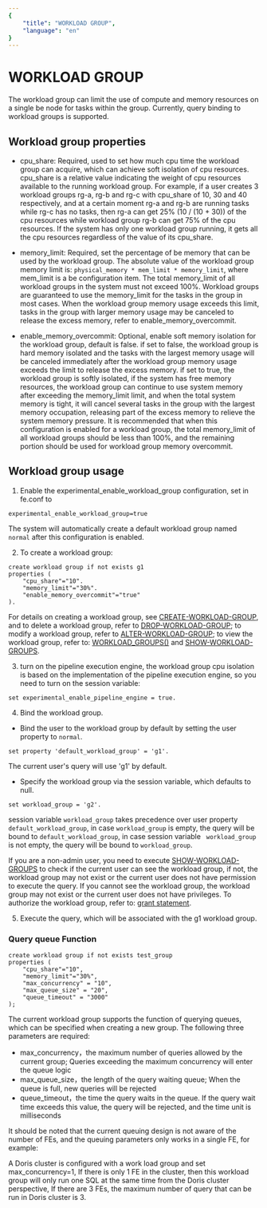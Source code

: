 ```yaml
---
{
    "title": "WORKLOAD GROUP",
    "language": "en"
}
---
```


<!-- 
Licensed to the Apache Software Foundation (ASF) under one
or more contributor license agreements.  See the NOTICE file
distributed with this work for additional information
regarding copyright ownership.  The ASF licenses this file
to you under the Apache License, Version 2.0 (the
"License"); you may not use this file except in compliance
with the License.  You may obtain a copy of the License at

  http://www.apache.org/licenses/LICENSE-2.0

Unless required by applicable law or agreed to in writing,
software distributed under the License is distributed on an
"AS IS" BASIS, WITHOUT WARRANTIES OR CONDITIONS OF ANY
KIND, either express or implied.  See the License for the
specific language governing permissions and limitations
under the License.
-->

# WORKLOAD GROUP

<version since="dev"></version>

The workload group can limit the use of compute and memory resources on a single be node for tasks within the group. Currently, query binding to workload groups is supported.

## Workload group properties

* cpu_share: Required, used to set how much cpu time the workload group can acquire, which can achieve soft isolation of cpu resources. cpu_share is a relative value indicating the weight of cpu resources available to the running workload group. For example, if a user creates 3 workload groups rg-a, rg-b and rg-c with cpu_share of 10, 30 and 40 respectively, and at a certain moment rg-a and rg-b are running tasks while rg-c has no tasks, then rg-a can get 25% (10 / (10 + 30)) of the cpu resources while workload group rg-b can get 75% of the cpu resources. If the system has only one workload group running, it gets all the cpu resources regardless of the value of its cpu_share.

* memory_limit: Required, set the percentage of be memory that can be used by the workload group. The absolute value of the workload group memory limit is: `physical_memory * mem_limit * memory_limit`, where mem_limit is a be configuration item. The total memory_limit of all workload groups in the system must not exceed 100%. Workload groups are guaranteed to use the memory_limit for the tasks in the group in most cases. When the workload group memory usage exceeds this limit, tasks in the group with larger memory usage may be canceled to release the excess memory, refer to enable_memory_overcommit.

* enable_memory_overcommit: Optional, enable soft memory isolation for the workload group, default is false. if set to false, the workload group is hard memory isolated and the tasks with the largest memory usage will be canceled immediately after the workload group memory usage exceeds the limit to release the excess memory. if set to true, the workload group is softly isolated, if the system has free memory resources, the workload group can continue to use system memory after exceeding the memory_limit limit, and when the total system memory is tight, it will cancel several tasks in the group with the largest memory occupation, releasing part of the excess memory to relieve the system memory pressure. It is recommended that when this configuration is enabled for a workload group, the total memory_limit of all workload groups should be less than 100%, and the remaining portion should be used for workload group memory overcommit.

## Workload group usage

1. Enable the experimental_enable_workload_group configuration, set in fe.conf to
```
experimental_enable_workload_group=true
```
The system will automatically create a default workload group named ``normal`` after this configuration is enabled. 

2. To create a workload group:
```
create workload group if not exists g1
properties (
    "cpu_share"="10".
    "memory_limit"="30%".
    "enable_memory_overcommit"="true"
).
```
For details on creating a workload group, see [CREATE-WORKLOAD-GROUP](../sql-manual/sql-reference/Data-Definition-Statements/Create/CREATE-WORKLOAD-GROUP.md), and to delete a workload group, refer to [DROP-WORKLOAD-GROUP](../sql-manual/sql-reference/Data-Definition-Statements/Drop/DROP-WORKLOAD-GROUP.md); to modify a workload group, refer to [ALTER-WORKLOAD-GROUP](../sql-manual/sql-reference/Data-Definition-Statements/Alter/ALTER-WORKLOAD-GROUP.md); to view the workload group, refer to: [WORKLOAD_GROUPS()](../sql-manual/sql-functions/table-functions/workload-group.md) and [SHOW-WORKLOAD-GROUPS](../sql-manual/sql-reference/Show-Statements/SHOW-WORKLOAD-GROUPS.md).


3. turn on the pipeline execution engine, the workload group cpu isolation is based on the implementation of the pipeline execution engine, so you need to turn on the session variable:
```
set experimental_enable_pipeline_engine = true.
```

4. Bind the workload group.
* Bind the user to the workload group by default by setting the user property to ``normal``.
```
set property 'default_workload_group' = 'g1'.
```
The current user's query will use 'g1' by default.
* Specify the workload group via the session variable, which defaults to null.
```
set workload_group = 'g2'.
```
session variable `workload_group` takes precedence over user property `default_workload_group`, in case `workload_group` is empty, the query will be bound to `default_workload_group`, in case session variable ` workload_group` is not empty, the query will be bound to `workload_group`.

If you are a non-admin user, you need to execute [SHOW-WORKLOAD-GROUPS](../sql-manual/sql-reference/Show-Statements/SHOW-WORKLOAD-GROUPS.md) to check if the current user can see the workload group, if not, the workload group may not exist or the current user does not have permission to execute the query. If you cannot see the workload group, the workload group may not exist or the current user does not have privileges. To authorize the workload group, refer to: [grant statement](../sql-manual/sql-reference/Account-Management-Statements/GRANT.md).

5. Execute the query, which will be associated with the g1 workload group.

### Query queue Function
```
create workload group if not exists test_group
properties (
    "cpu_share"="10",
    "memory_limit"="30%",
    "max_concurrency" = "10",
    "max_queue_size" = "20",
    "queue_timeout" = "3000"
);
```
The current workload group supports the function of querying queues, which can be specified when creating a new group. The following three parameters are required:
* max_concurrency，the maximum number of queries allowed by the current group; Queries exceeding the maximum concurrency will enter the queue logic
* max_queue_size，the length of the query waiting queue; When the queue is full, new queries will be rejected
* queue_timeout，the time the query waits in the queue. If the query wait time exceeds this value, the query will be rejected, and the time unit is milliseconds

It should be noted that the current queuing design is not aware of the number of FEs, and the queuing parameters only works in a single FE, for example:

A Doris cluster is configured with a work load group and set max_concurrency=1,
If there is only 1 FE in the cluster, then this workload group will only run one SQL at the same time from the Doris cluster perspective,
If there are 3 FEs, the maximum number of query that can be run in Doris cluster is 3.
